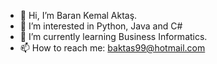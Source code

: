 - 👋 Hi, I’m Baran Kemal Aktaş.
- 👀 I’m interested in Python, Java and C#
- 🌱 I’m currently learning Business Informatics.
- 📫 How to reach me: baktas99@hotmail.com
